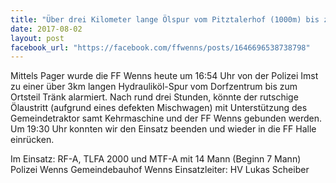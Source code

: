 ```yaml
---
title: "Über drei Kilometer lange Ölspur vom Pitztalerhof (1000m) bis zum Ortsteil Tränk (1230m)"
date: 2017-08-02
layout: post
facebook_url: "https://facebook.com/ffwenns/posts/1646696538738798"
---
```


Mittels Pager wurde die FF Wenns heute um 16:54 Uhr von der Polizei Imst zu einer über 3km langen Hydrauliköl-Spur vom Dorfzentrum bis zum Ortsteil Tränk alarmiert. Nach rund drei Stunden, könnte der rutschige Ölaustritt (aufgrund eines defekten Mischwagen) mit Unterstützung des Gemeindetraktor samt Kehrmaschine und der FF Wenns gebunden werden. Um 19:30 Uhr konnten wir den Einsatz beenden und wieder in die FF Halle einrücken.

Im Einsatz:
RF-A, TLFA 2000 und MTF-A mit 14 Mann (Beginn 7 Mann)
Polizei Wenns
Gemeindebauhof Wenns
Einsatzleiter: HV Lukas Scheiber